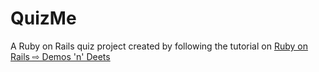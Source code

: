 # QuizMe
A Ruby on Rails quiz project created by following the tutorial on [Ruby on Rails ⇨ Demos 'n' Deets](https://human-se.github.io/rails-demos-n-deets-2020/)
